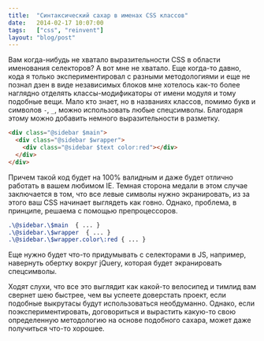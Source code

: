 ```yaml
---
title:  "Синтаксический сахар в именах CSS классов"
date:   2014-02-17 10:07:00
tags:   ["css", "reinvent"]
layout: "blog/post"
---
```


Вам когда-нибудь не хватало выразительности CSS в области именования селекторов? А вот мне не хватало. Еще когда-то давно, кода я только экспериментировал с разными методологиями и еще не познал дзен в виде независимых блоков мне хотелось как-то более наглядно отделять классы-модификаторы от имени модуля и тому подобные вещи. Мало кто знает, но в названиях классов, помимо букв и символов `-`, `_`, можно использовать любые спецсимволы. Благодаря этому можно добавить немного выразительности в разметку.

<!-- cut -->

```html
<div class="@sidebar $main">
  <div class="@sidebar $wrapper">
    <div class="@sidebar $text color:red"></div>
  </div>
</div>
```

Причем такой код будет на 100% валидным и даже будет отлично работать в вашем любимом IE. Темная сторона медали в этом случае заключается в том, что все левые символы нужно экранировать, из за этого ваш CSS начинает выглядеть как говно. Однако, проблема, в принципе, решаема с помощью препроцессоров.

```css
.\@sidebar.\$main  { ... }
.\@sidebar.\$wrapper  { ... }
.\@sidebar.\$wrapper.color\:red { ... }
```

Еще нужно будет что-то придумывать с селекторами в JS, например, навернуть обертку вокруг jQuery, которая будет экранировать спецсимволы.

Ходят слухи, что все это выглядит как какой-то велосипед и тимлид вам свернет шею быстрее, чем вы успеете доверстать проект, если подобные выкрутасы будут использоваться необдуманно. Однако, если поэкспериментировать, договориться и вырастить какую-то свою определенную методологию на основе подобного сахара, может даже получиться что-то хорошее.
